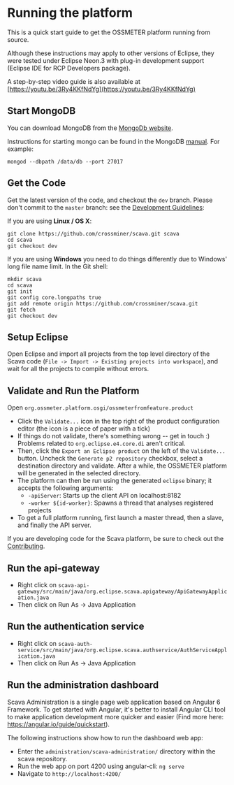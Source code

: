 
# Running the platform

This is a quick start guide to get the OSSMETER platform running from source.

Although these instructions may apply to other versions of Eclipse, they were tested under Eclipse Neon.3 with plug-in development support (Eclipse IDE for RCP Developers package).

A step-by-step video guide is also available at [https://youtu.be/3Ry4KKfNdYg](https://youtu.be/3Ry4KKfNdYg)

## Start MongoDB

You can download MongoDB from the [MongoDb website](http://www.mongodb.org/downloads).

Instructions for starting mongo can be found in the MongoDB [manual](http://docs.mongodb.org/manual/). For example:

````Shell
mongod --dbpath /data/db --port 27017
````

## Get the Code

Get the latest version of the code, and checkout the `dev` branch. Please don't commit to the `master` branch: see the [Development Guidelines](../development/Development-Guidelines):

If you are using __Linux / OS X__:
````Shell
git clone https://github.com/crossminer/scava.git scava
cd scava
git checkout dev
````

If you are using __Windows__ you need to do things differently due to Windows' long file name limit. In the Git shell:
````Shell
mkdir scava
cd scava
git init
git config core.longpaths true
git add remote origin https://github.com/crossminer/scava.git
git fetch
git checkout dev
````

## Setup Eclipse

Open Eclipse and import all projects from the top level directory of the Scava code (`File -> Import -> Existing projects into workspace`), and wait for all the projects to compile without errors.

## Validate and Run the Platform

Open `org.ossmeter.platform.osgi/ossmeterfromfeature.product`
  * Click the `Validate...` icon in the top right of the product configuration editor (the icon is a piece of paper with a tick)
  * If things do not validate, there's something wrong -- get in touch :) Problems related to `org.eclipse.e4.core.di` aren't critical.
  * Then, click the `Export an Eclipse product` on the left of the `Validate...` button. Uncheck the `Generate p2 repository` checkbox, select a destination directory and validate. After a while, the OSSMETER platform will be generated in the selected directory.
  * The platform can then be run using the generated `eclipse` binary; it accepts the following arguments:
    * `-apiServer`: Starts up the client API on localhost:8182
    * `-worker ${id-worker}`: Spawns a thread that analyses registered projects
  * To get a full platform running, first launch a master thread, then a slave, and finally the API server.

If you are developing code for the Scava platform, be sure to check out the [Contributing](../development/Contributing).

## Run the api-gateway

  * Right click on
`scava-api-gateway/src/main/java/org.eclipse.scava.apigateway/ApiGatewayApplication.java`
  * Then click on Run As -> Java Application

## Run the authentication service

  * Right click on
`scava-auth-service/src/main/java/org.eclipse.scava.authservice/AuthServiceApplication.java`
  * Then click on Run As -> Java Application

## Run the administration dashboard

Scava Administration is a single page web application based on Angular 6 Framework. To get started with Angular, it's better to install Angular CLI tool to make application development more quicker and easier (Find more here: https://angular.io/guide/quickstart).

The following instructions show how to run the dashboard web app:
  * Enter the `administration/scava-administration/` directory within the scava repository.
  * Run the web app on port 4200 using angular-cli: `ng serve`
  * Navigate to `http://localhost:4200/`

  
